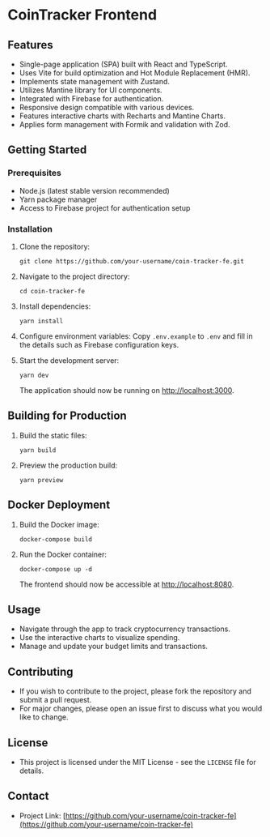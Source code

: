 
# CoinTracker Frontend

## Features

- Single-page application (SPA) built with React and TypeScript.
- Uses Vite for build optimization and Hot Module Replacement (HMR).
- Implements state management with Zustand.
- Utilizes Mantine library for UI components.
- Integrated with Firebase for authentication.
- Responsive design compatible with various devices.
- Features interactive charts with Recharts and Mantine Charts.
- Applies form management with Formik and validation with Zod.

## Getting Started

### Prerequisites

- Node.js (latest stable version recommended)
- Yarn package manager
- Access to Firebase project for authentication setup

### Installation

1. Clone the repository:
   ```shell
   git clone https://github.com/your-username/coin-tracker-fe.git
   ```

2. Navigate to the project directory:
   ```shell
   cd coin-tracker-fe
   ```

3. Install dependencies:
   ```shell
   yarn install
   ```

4. Configure environment variables:
   Copy `.env.example` to `.env` and fill in the details such as Firebase configuration keys.

5. Start the development server:
   ```shell
   yarn dev
   ```

   The application should now be running on [http://localhost:3000](http://localhost:3000).

## Building for Production

1. Build the static files:
   ```shell
   yarn build
   ```

2. Preview the production build:
   ```shell
   yarn preview
   ```

## Docker Deployment

1. Build the Docker image:
   ```docker
   docker-compose build
   ```

2. Run the Docker container:
   ```docker
   docker-compose up -d
   ```

   The frontend should now be accessible at [http://localhost:8080](http://localhost:8080).

## Usage

- Navigate through the app to track cryptocurrency transactions.
- Use the interactive charts to visualize spending.
- Manage and update your budget limits and transactions.

## Contributing

- If you wish to contribute to the project, please fork the repository and submit a pull request.
- For major changes, please open an issue first to discuss what you would like to change.

## License

- This project is licensed under the MIT License - see the `LICENSE` file for details.

## Contact

- Project Link: [https://github.com/your-username/coin-tracker-fe](https://github.com/your-username/coin-tracker-fe)
